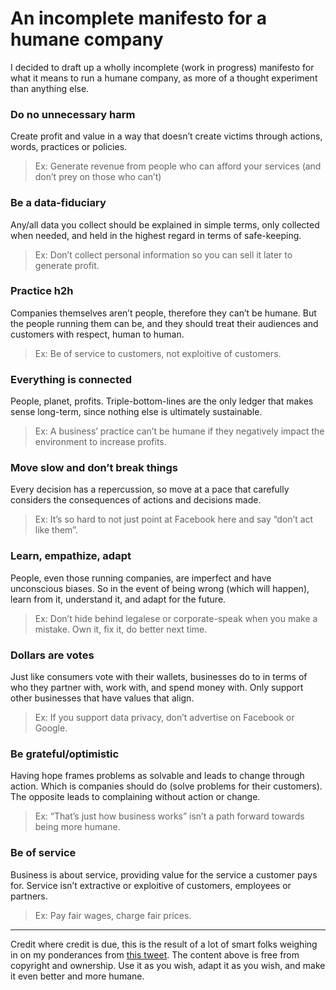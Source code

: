 # An incomplete manifesto for a humane company

I decided to draft up a wholly incomplete (work in progress) manifesto for what it means to run a humane company, as more of a thought experiment than anything else.

### Do no unnecessary harm
Create profit and value in a way that doesn’t create victims through actions, words, practices or policies.

> Ex: Generate revenue from people who can afford your services (and don’t prey on those who can’t)

### Be a data-fiduciary
Any/all data you collect should be explained in simple terms, only collected when needed, and held in the highest regard in terms of safe-keeping.

> Ex: Don’t collect personal information so you can sell it later to generate profit.

### Practice h2h
Companies themselves aren’t people, therefore they can’t be humane. But the people running them can be, and they should treat their audiences and customers with respect, human to human.

> Ex: Be of service to customers, not exploitive of customers.

### Everything is connected
People, planet, profits. Triple-bottom-lines are the only ledger that makes sense long-term, since nothing else is ultimately sustainable.

> Ex: A business’ practice can’t be humane if they negatively impact the environment to increase profits.

### Move slow and don’t break things
Every decision has a repercussion, so move at a pace that carefully considers the consequences of actions and decisions made.

> Ex: It’s so hard to not just point at Facebook here and say “don’t act like them”.

### Learn, empathize, adapt
People, even those running companies, are imperfect and have unconscious biases. So in the event of being wrong (which will happen), learn from it, understand it, and adapt for the future.

> Ex: Don’t hide behind legalese or corporate-speak when you make a mistake. Own it, fix it, do better next time.

### Dollars are votes
Just like consumers vote with their wallets, businesses do to in terms of who they partner with, work with, and spend money with. Only support other businesses that have values that align.

> Ex: If you support data privacy, don’t advertise on Facebook or Google.

### Be grateful/optimistic

Having hope frames problems as solvable and leads to change through action. Which is companies should do (solve problems for their customers). The opposite leads to complaining without action or change.

> Ex: “That’s just how business works” isn’t a path forward towards being more humane.

### Be of service

Business is about service, providing value for the service a customer pays for. Service isn’t extractive or exploitive of customers, employees or partners.

> Ex: Pay fair wages, charge fair prices.

---

Credit where credit is due, this is the result of a lot of smart folks weighing in on my ponderances from [this tweet](https://twitter.com/pjrvs/status/1192481621540098048). The content above is free from copyright and ownership. Use it as you wish, adapt it as you wish, and make it even better and more humane.